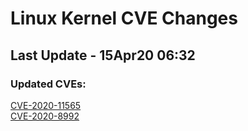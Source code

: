 
# **Linux Kernel CVE Changes**

## Last Update - 15Apr20 06:32

### **Updated CVEs:**

[CVE-2020-11565](cves/CVE-2020-11565)  
[CVE-2020-8992](cves/CVE-2020-8992)  
